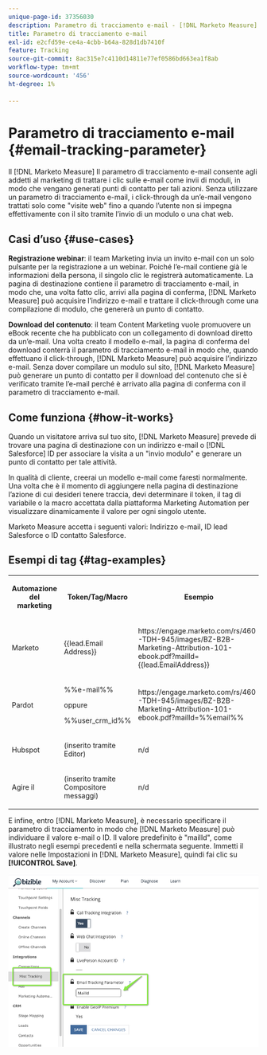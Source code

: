 ```yaml
---
unique-page-id: 37356030
description: Parametro di tracciamento e-mail - [!DNL Marketo Measure] - Documentazione del prodotto
title: Parametro di tracciamento e-mail
exl-id: e2cfd59e-ce4a-4cbb-b64a-828d1db7410f
feature: Tracking
source-git-commit: 8ac315e7c4110d14811e77ef0586bd663ea1f8ab
workflow-type: tm+mt
source-wordcount: '456'
ht-degree: 1%

---
```


# Parametro di tracciamento e-mail {#email-tracking-parameter}

Il [!DNL Marketo Measure] Il parametro di tracciamento e-mail consente agli addetti al marketing di trattare i clic sulle e-mail come invii di moduli, in modo che vengano generati punti di contatto per tali azioni. Senza utilizzare un parametro di tracciamento e-mail, i click-through da un’e-mail vengono trattati solo come &quot;visite web&quot; fino a quando l’utente non si impegna effettivamente con il sito tramite l’invio di un modulo o una chat web.

## Casi d’uso  {#use-cases}

**Registrazione webinar**: il team Marketing invia un invito e-mail con un solo pulsante per la registrazione a un webinar. Poiché l’e-mail contiene già le informazioni della persona, il singolo clic le registrerà automaticamente. La pagina di destinazione contiene il parametro di tracciamento e-mail, in modo che, una volta fatto clic, arrivi alla pagina di conferma, [!DNL Marketo Measure] può acquisire l’indirizzo e-mail e trattare il click-through come una compilazione di modulo, che genererà un punto di contatto.

**Download del contenuto**: il team Content Marketing vuole promuovere un eBook recente che ha pubblicato con un collegamento di download diretto da un’e-mail. Una volta creato il modello e-mail, la pagina di conferma del download conterrà il parametro di tracciamento e-mail in modo che, quando effettuano il click-through, [!DNL Marketo Measure] può acquisire l’indirizzo e-mail. Senza dover compilare un modulo sul sito, [!DNL Marketo Measure] può generare un punto di contatto per il download del contenuto che si è verificato tramite l’e-mail perché è arrivato alla pagina di conferma con il parametro di tracciamento e-mail.

## Come funziona {#how-it-works}

Quando un visitatore arriva sul tuo sito, [!DNL Marketo Measure] prevede di trovare una pagina di destinazione con un indirizzo e-mail o [!DNL Salesforce] ID per associare la visita a un &quot;invio modulo&quot; e generare un punto di contatto per tale attività.

In qualità di cliente, creerai un modello e-mail come faresti normalmente. Una volta che è il momento di aggiungere nella pagina di destinazione l’azione di cui desideri tenere traccia, devi determinare il token, il tag di variabile o la macro accettata dalla piattaforma Marketing Automation per visualizzare dinamicamente il valore per ogni singolo utente.

Marketo Measure accetta i seguenti valori: Indirizzo e-mail, ID lead Salesforce o ID contatto Salesforce.

## Esempi di tag {#tag-examples}

<table> 
 <colgroup> 
  <col> 
  <col> 
  <col> 
  <col> 
 </colgroup> 
 <tbody> 
  <tr> 
   <th><p>Automazione del marketing</p></th> 
   <th><p>Token/Tag/Macro </p></th> 
   <th><p>Esempio</p></th> 
   <th><p>Materiale di supporto</p></th> 
  </tr> 
  <tr> 
   <td><p>Marketo</p></td> 
   <td><p>{{lead.Email Address}} </p></td> 
   <td><p>https://engage.marketo.com/rs/460-TDH-945/images/BZ-B2B-Marketing-Attribution-101-ebook.pdf?mailId={{lead.EmailAddress}}</p></td> 
   <td><p>https://docs.marketo.com/display/public/DOCS/Tokens+Overview#TokensOverview-PersonTokens</p></td> 
  </tr> 
  <tr> 
   <td><p>Pardot</p></td> 
   <td><p>%%e-mail%% </p><p>oppure</p><p>%%user_crm_id%%</p></td> 
   <td><p>https://engage.marketo.com/rs/460-TDH-945/images/BZ-B2B-Marketing-Attribution-101-ebook.pdf?mailId=%%email%%</p></td> 
   <td><p>https://help.salesforce.com/articleView?id=pardot_variable_tags_reference.htm&amp;type=5</p></td> 
  </tr> 
  <tr> 
   <td><p>Hubspot</p></td> 
   <td><p>(inserito tramite Editor)</p></td> 
   <td><p>n/d</p></td> 
   <td><p>https://knowledge.hubspot.com/cos-general/how-to-use-personalization-with-your-content</p></td> 
  </tr> 
  <tr> 
   <td><p>Agire il</p></td> 
   <td><p>(inserito tramite Compositore messaggi)</p></td> 
   <td><p>n/d</p></td> 
   <td><p>https://connect.act-on.com/hc/en-us/articles/360033436074-How-to-Personalize-Email-Content-with-CRM-Data</p></td> 
  </tr> 
 </tbody> 
</table>

E infine, entro [!DNL Marketo Measure], è necessario specificare il parametro di tracciamento in modo che [!DNL Marketo Measure] può individuare il valore e-mail o ID. Il valore predefinito è &quot;mailId&quot;, come illustrato negli esempi precedenti e nella schermata seguente. Immetti il valore nelle Impostazioni in [!DNL Marketo Measure], quindi fai clic su **[!UICONTROL Save]**.

![](assets/one.png)
